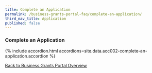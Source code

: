 ```yaml
---
title: Complete an Application
permalink: /business-grants-portal-faq/complete-an-application/
third_nav_title: Application
published: false
---
```


### Complete an Application

{% include accordion.html accordions=site.data.acc002-complete-an-application.accordion %}

[Back to Business Grants Portal Overview](/business-grants-portal/)